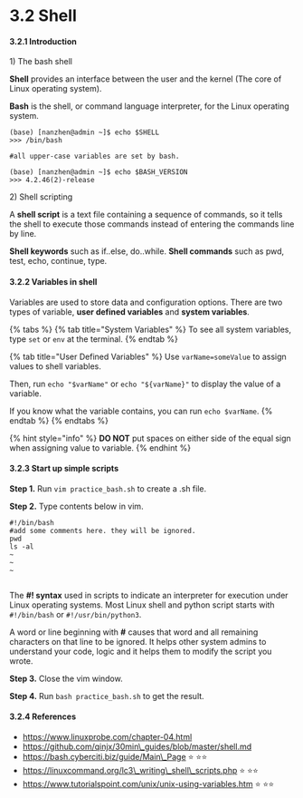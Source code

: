 # 3.2 Shell

#### 3.2.1 Introduction

1\) The bash shell

**Shell** provides an interface between the user and the kernel \(The core of Linux operating system\).

**Bash** is the shell, or command language interpreter, for the Linux operating system. 

```text
(base) [nanzhen@admin ~]$ echo $SHELL
>>> /bin/bash

#all upper-case variables are set by bash.

(base) [nanzhen@admin ~]$ echo $BASH_VERSION
>>> 4.2.46(2)-release
```

2\) Shell scripting

A **shell script** is a text file containing a sequence of commands, so it tells the shell to execute those commands instead of entering the commands line by line.

**Shell keywords** such as if..else, do..while. **Shell commands** such as pwd, test, echo, continue, type. 

#### 3.2.2 Variables in shell

Variables are used to store data and configuration options. There are two types of variable, **user defined variables** and **system variables**.

{% tabs %}
{% tab title="System Variables" %}
To see all system variables, type `set` or `env` at the terminal.
{% endtab %}

{% tab title="User Defined Variables" %}
Use `varName=someValue` to assign values to shell variables.

Then, run `echo "$varName"` or `echo "${varName}"` to display the value of a variable.

If you know what the variable contains, you can run `echo $varName`.
{% endtab %}
{% endtabs %}

{% hint style="info" %}
**DO NOT** put spaces on either side of the equal sign when assigning value to variable.
{% endhint %}

#### 3.2.3 Start up simple scripts

**Step 1.** Run `vim practice_bash.sh` to create a .sh file.

**Step 2.** Type contents below in vim.

```text
#!/bin/bash
#add some comments here. they will be ignored.
pwd
ls -al
~                                                                                                                   
~  
~                                                                                                                 
    
```

The **\#! syntax** used in scripts to indicate an interpreter for execution under Linux operating systems. Most Linux shell and python script starts with `#!/bin/bash` or `#!/usr/bin/python3`. 

A word or line beginning with **\#** causes that word and all remaining characters on that line to be ignored. It helps other system admins to understand your code, logic and it helps them to modify the script you wrote.

**Step 3.** Close the vim window.

**Step 4.** Run `bash practice_bash.sh` to get the result.

#### 3.2.4 References

* https://www.linuxprobe.com/chapter-04.html
* https://github.com/qinjx/30min\_guides/blob/master/shell.md
* https://bash.cyberciti.biz/guide/Main\_Page  ⭐️ ⭐️⭐️
* https://linuxcommand.org/lc3\_writing\_shell\_scripts.php ⭐️ ⭐️⭐️
* https://www.tutorialspoint.com/unix/unix-using-variables.htm ⭐️ ⭐️⭐️

